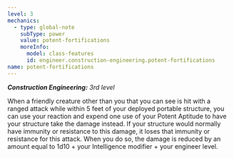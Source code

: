 ```yaml
---
level: 3
mechanics:
  - type: global-note
    subType: power
    value: potent-fortifications
    moreInfo:
      model: class-features
      id: engineer.construction-engineering.potent-fortifications
name: potent-fortifications
---
```

_**Construction Engineering:** 3rd level_
When a friendly creature other than you that you can see is hit with a ranged attack while within 5 feet of your deployed portable structure, you can use your reaction and expend one use of your Potent Aptitude to have your structure take the damage instead. If your structure would normally have immunity or resistance to this damage, it loses that immunity or resistance for this attack. When you do so, the damage is reduced by an amount equal to 1d10 + your Intelligence modifier + your engineer level.